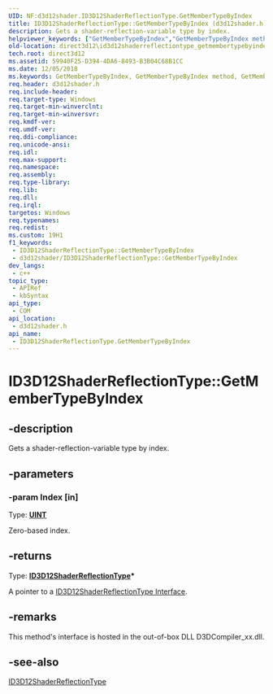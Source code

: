 ```yaml
---
UID: NF:d3d12shader.ID3D12ShaderReflectionType.GetMemberTypeByIndex
title: ID3D12ShaderReflectionType::GetMemberTypeByIndex (d3d12shader.h)
description: Gets a shader-reflection-variable type by index.
helpviewer_keywords: ["GetMemberTypeByIndex","GetMemberTypeByIndex method","GetMemberTypeByIndex method","ID3D12ShaderReflectionType interface","ID3D12ShaderReflectionType interface","GetMemberTypeByIndex method","ID3D12ShaderReflectionType.GetMemberTypeByIndex","ID3D12ShaderReflectionType::GetMemberTypeByIndex","d3d12shader/ID3D12ShaderReflectionType::GetMemberTypeByIndex","direct3d12.id3d12shaderreflectiontype_getmembertypebyindex"]
old-location: direct3d12\id3d12shaderreflectiontype_getmembertypebyindex.htm
tech.root: direct3d12
ms.assetid: 59940F25-D394-4DA6-8493-B3B04C68B1CC
ms.date: 12/05/2018
ms.keywords: GetMemberTypeByIndex, GetMemberTypeByIndex method, GetMemberTypeByIndex method,ID3D12ShaderReflectionType interface, ID3D12ShaderReflectionType interface,GetMemberTypeByIndex method, ID3D12ShaderReflectionType.GetMemberTypeByIndex, ID3D12ShaderReflectionType::GetMemberTypeByIndex, d3d12shader/ID3D12ShaderReflectionType::GetMemberTypeByIndex, direct3d12.id3d12shaderreflectiontype_getmembertypebyindex
req.header: d3d12shader.h
req.include-header: 
req.target-type: Windows
req.target-min-winverclnt: 
req.target-min-winversvr: 
req.kmdf-ver: 
req.umdf-ver: 
req.ddi-compliance: 
req.unicode-ansi: 
req.idl: 
req.max-support: 
req.namespace: 
req.assembly: 
req.type-library: 
req.lib: 
req.dll: 
req.irql: 
targetos: Windows
req.typenames: 
req.redist: 
ms.custom: 19H1
f1_keywords:
 - ID3D12ShaderReflectionType::GetMemberTypeByIndex
 - d3d12shader/ID3D12ShaderReflectionType::GetMemberTypeByIndex
dev_langs:
 - c++
topic_type:
 - APIRef
 - kbSyntax
api_type:
 - COM
api_location:
 - d3d12shader.h
api_name:
 - ID3D12ShaderReflectionType.GetMemberTypeByIndex
---
```


# ID3D12ShaderReflectionType::GetMemberTypeByIndex


## -description

Gets a shader-reflection-variable type by index.

## -parameters

### -param Index [in]

Type: <b><a href="/windows/desktop/WinProg/windows-data-types">UINT</a></b>

Zero-based index.

## -returns

Type: <b><a href="/windows/desktop/api/d3d12shader/nn-d3d12shader-id3d12shaderreflectiontype">ID3D12ShaderReflectionType</a>*</b>

A pointer to a <a href="/windows/desktop/api/d3d12shader/nn-d3d12shader-id3d12shaderreflectiontype">ID3D12ShaderReflectionType Interface</a>.

## -remarks

This method's interface is hosted in the out-of-box DLL D3DCompiler_xx.dll.

## -see-also

<a href="/windows/desktop/api/d3d12shader/nn-d3d12shader-id3d12shaderreflectiontype">ID3D12ShaderReflectionType</a>